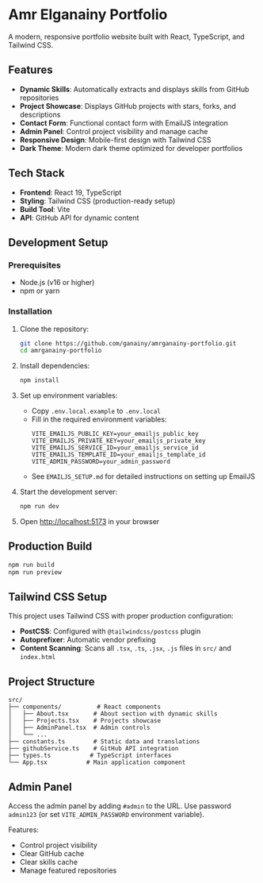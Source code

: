 # Amr Elganainy Portfolio

A modern, responsive portfolio website built with React, TypeScript, and Tailwind CSS.

## Features

- **Dynamic Skills**: Automatically extracts and displays skills from GitHub repositories
- **Project Showcase**: Displays GitHub projects with stars, forks, and descriptions
- **Contact Form**: Functional contact form with EmailJS integration
- **Admin Panel**: Control project visibility and manage cache
- **Responsive Design**: Mobile-first design with Tailwind CSS
- **Dark Theme**: Modern dark theme optimized for developer portfolios

## Tech Stack

- **Frontend**: React 19, TypeScript
- **Styling**: Tailwind CSS (production-ready setup)
- **Build Tool**: Vite
- **API**: GitHub API for dynamic content

## Development Setup

### Prerequisites
- Node.js (v16 or higher)
- npm or yarn

### Installation

1. Clone the repository:
   ```bash
   git clone https://github.com/ganainy/amrganainy-portfolio.git
   cd amrganainy-portfolio
   ```

2. Install dependencies:
   ```bash
   npm install
   ```

3. Set up environment variables:
   - Copy `.env.local.example` to `.env.local`
   - Fill in the required environment variables:
     ```
     VITE_EMAILJS_PUBLIC_KEY=your_emailjs_public_key
     VITE_EMAILJS_PRIVATE_KEY=your_emailjs_private_key
     VITE_EMAILJS_SERVICE_ID=your_emailjs_service_id
     VITE_EMAILJS_TEMPLATE_ID=your_emailjs_template_id
     VITE_ADMIN_PASSWORD=your_admin_password
     ```
   - See `EMAILJS_SETUP.md` for detailed instructions on setting up EmailJS

4. Start the development server:
   ```bash
   npm run dev
   ```

4. Open [http://localhost:5173](http://localhost:5173) in your browser

## Production Build

```bash
npm run build
npm run preview
```

## Tailwind CSS Setup

This project uses Tailwind CSS with proper production configuration:

- **PostCSS**: Configured with `@tailwindcss/postcss` plugin
- **Autoprefixer**: Automatic vendor prefixing
- **Content Scanning**: Scans all `.tsx`, `.ts`, `.jsx`, `.js` files in `src/` and `index.html`

## Project Structure

```
src/
├── components/          # React components
│   ├── About.tsx       # About section with dynamic skills
│   ├── Projects.tsx    # Projects showcase
│   ├── AdminPanel.tsx  # Admin controls
│   └── ...
├── constants.ts        # Static data and translations
├── githubService.ts    # GitHub API integration
├── types.ts           # TypeScript interfaces
└── App.tsx           # Main application component
```

## Admin Panel

Access the admin panel by adding `#admin` to the URL. Use password `admin123` (or set `VITE_ADMIN_PASSWORD` environment variable).

Features:
- Control project visibility
- Clear GitHub cache
- Clear skills cache
- Manage featured repositories
